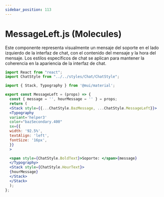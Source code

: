 ```yaml
---
sidebar_position: 113
---
```


# MessageLeft.js (Molecules)

Este componente representa visualmente un mensaje del soporte en el lado izquierdo de la interfaz de chat, con el contenido del mensaje y la hora del mensaje. Los estilos específicos de chat se aplican para mantener la coherencia en la apariencia de la interfaz de chat.

```jsx
import React from "react";
import ChatStyle from "../../styles/Chat/ChatStyle";

import { Stack, Typography } from '@mui/material';

export const MessageLeft = (props) => {
  const { message = '', hourMessage = '' } = props;
  return (
  <Stack style={{...ChatStyle.BazMessage, ...ChatStyle.MessageLeft}}> 
  <Typography
  variant='helper3'
  color="bazSecondary.400"
  sx={{
  width: '92.5%',
  textAlign: 'left',
  fontSize: '16px',
  }}
  >

  <span style={ChatStyle.BoldText}>Soporte: </span>{message}
  </Typography>
  <Stack style={ChatStyle.HourText}>
  {hourMessage}
  </Stack>
  </Stack>
  );
};
```
